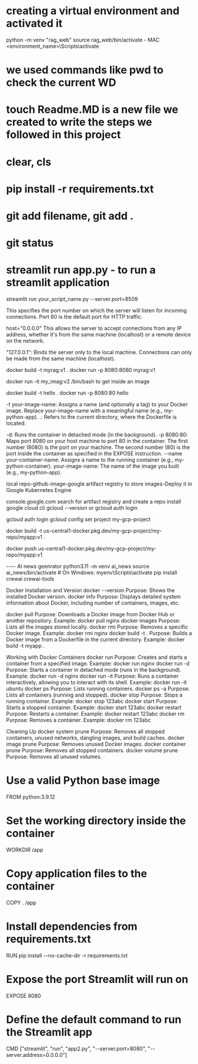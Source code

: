 
# creating a virtual environment and activated it
python -m venv "rag_web"
source rag_web/bin/activate - MAC
<environment_name>\Scripts\activate

# we used commands like pwd to check the current WD
# touch Readme.MD is a new file we created to write the steps we followed in this project
# clear, cls
# pip install -r requirements.txt
# git add filename, git add .
# git status
# streamlit run app.py - to run a streamlit application
streamlit run your_script_name.py --server.port=8509

This specifies the port number on which the server will listen for incoming connections. Port 80 is the default port for HTTP traffic.

host="0.0.0.0"
This allows the server to accept connections from any IP address, whether it's from the same machine (localhost) or a remote device on the network.

"127.0.0.1": Binds the server only to the local machine. Connections can only be made from the same machine (localhost).



docker build -t myrag:v1 .
docker run -p 8080:8080 myrag:v1

docker run -it my_imag:v2 /bin/bash  to get inside an image

docker build -t hello .
docker run -p 8080:80 hello

-t your-image-name: Assigns a name (and optionally a tag) to your Docker image. Replace your-image-name with a meaningful name (e.g., my-python-app).
.: Refers to the current directory, where the Dockerfile is located.

-d: Runs the container in detached mode (in the background).
-p 8080:80: Maps port 8080 on your host machine to port 80 in the container.
The first number (8080) is the port on your machine.
The second number (80) is the port inside the container as specified in the EXPOSE instruction.
--name your-container-name: Assigns a name to the running container (e.g., my-python-container).
your-image-name: The name of the image you built (e.g., my-python-app).

local repo-github-image-google artifact registry to store images-Deploy it in Google Kubernetes Engine

console.google.com 
search for artifact registry and create a repo
install google cloud cli
gcloud --version
or gcloud auth login

gcloud auth login
gcloud config set project my-gcp-project


docker build -t us-central1-docker.pkg.dev/my-gcp-project/my-repo/myapp:v1 .


docker push us-central1-docker.pkg.dev/my-gcp-project/my-repo/myapp:v1


---- AI news geenrator
python3.11 -m venv ai_news
source ai_news/bin/activate     # On Windows: myenv\Scripts\activate
pip install crewai crewai-tools

Docker Installation and Version
docker --version
Purpose: Shows the installed Docker version.
docker info
Purpose: Displays detailed system information about Docker, including number of containers, images, etc.


docker pull <image-name>
Purpose: Downloads a Docker image from Docker Hub or another repository.
Example: docker pull nginx
docker images
Purpose: Lists all the images stored locally.
docker rmi <image-id>
Purpose: Removes a specific Docker image.
Example: docker rmi nginx
docker build -t <image-name> .
Purpose: Builds a Docker image from a Dockerfile in the current directory.
Example: docker build -t myapp .



Working with Docker Containers
docker run <image-name>
Purpose: Creates and starts a container from a specified image.
Example: docker run nginx
docker run -d <image-name>
Purpose: Starts a container in detached mode (runs in the background).
Example: docker run -d nginx
docker run -it <image-name>
Purpose: Runs a container interactively, allowing you to interact with its shell.
Example: docker run -it ubuntu
docker ps
Purpose: Lists running containers.
docker ps -a
Purpose: Lists all containers (running and stopped).
docker stop <container-id>
Purpose: Stops a running container.
Example: docker stop 123abc
docker start <container-id>
Purpose: Starts a stopped container.
Example: docker start 123abc
docker restart <container-id>
Purpose: Restarts a container.
Example: docker restart 123abc
docker rm <container-id>
Purpose: Removes a container.
Example: docker rm 123abc

 Cleaning Up
docker system prune
Purpose: Removes all stopped containers, unused networks, dangling images, and build caches.
docker image prune
Purpose: Removes unused Docker images.
docker container prune
Purpose: Removes all stopped containers.
docker volume prune
Purpose: Removes all unused volumes.



# Use a valid Python base image
FROM python:3.9.12

# Set the working directory inside the container
WORKDIR /app

# Copy application files to the container
COPY . /app

# Install dependencies from requirements.txt
RUN pip install --no-cache-dir -r requirements.txt

# Expose the port Streamlit will run on
EXPOSE 8080

# Define the default command to run the Streamlit app
CMD ["streamlit", "run", "app2.py", "--server.port=8080", "--server.address=0.0.0.0"]






